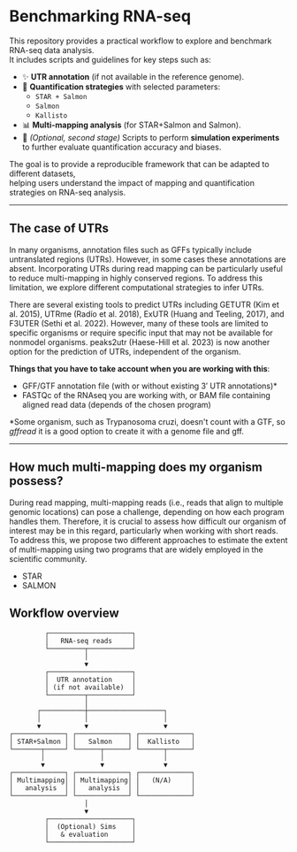 # Benchmarking RNA-seq

This repository provides a practical workflow to explore and benchmark RNA-seq data analysis.  
It includes scripts and guidelines for key steps such as:

- ✨ **UTR annotation** (if not available in the reference genome).  
- 🧬 **Quantification strategies** with selected parameters:  
  - `STAR + Salmon`  
  - `Salmon`  
  - `Kallisto`  
- 📊 **Multi-mapping analysis** (for STAR+Salmon and Salmon).  
- 🧪 *(Optional, second stage)* Scripts to perform **simulation experiments** to further evaluate quantification accuracy and biases.  

The goal is to provide a reproducible framework that can be adapted to different datasets,  
helping users understand the impact of mapping and quantification strategies on RNA-seq analysis.  

---
## The case of UTRs 

In many organisms, annotation files such as GFFs typically include untranslated regions (UTRs). However, in some cases these annotations are absent. Incorporating UTRs during read mapping can be particularly useful to reduce multi-mapping in highly conserved regions. To address this limitation, we explore different computational strategies to infer UTRs.

There are several existing tools to predict UTRs including GETUTR (Kim et al. 2015), UTRme (Radío et al. 2018), ExUTR (Huang and Teeling, 2017), and F3UTER (Sethi et al. 2022). However, many of these tools are limited to specific organisms or require specific input that may not be available for nonmodel organisms. peaks2utr (Haese-Hill et al. 2023) is now another option for the prediction of UTRs, independent of the organism. 

**Things that you have to take account when you are working with this**: 
 - GFF/GTF annotation file (with or without existing 3′ UTR annotations)*
 - FASTQc of the RNAseq you are working with, or BAM file containing aligned read data (depends of the chosen program)

*Some organism, such as Trypanosoma cruzi, doesn't count with a GTF, so *gffread* it is a good option to create it with a genome file and gff. 


---
## How much multi-mapping does my organism possess?

During read mapping, multi-mapping reads (i.e., reads that align to multiple genomic locations) can pose a challenge, depending on how each program handles them. Therefore, it is crucial to assess how difficult our organism of interest may be in this regard, particularly when working with short reads. To address this, we propose two different approaches to estimate the extent of multi-mapping using two programs that are widely employed in the scientific community.
 - STAR
 - SALMON

## Workflow overview

```text
         ┌─────────────────────┐
         │   RNA-seq reads     │
         └─────────┬───────────┘
                   │
                   ▼
         ┌─────────────────────┐
         │  UTR annotation     │
         │ (if not available)  │
         └─────────┬───────────┘
                   │
       ┌───────────┼───────────────────┐
       │           │                   │
       ▼           ▼                   ▼
┌─────────────┐ ┌─────────────┐ ┌─────────────┐
│ STAR+Salmon │ │   Salmon    │ │  Kallisto   │
└───────┬─────┘ └──────┬──────┘ └──────┬──────┘
        │              │               │
        ▼              ▼               ▼
┌─────────────┐ ┌─────────────┐ ┌─────────────┐
│ Multimapping│ │ Multimapping│ │   (N/A)     │
│   analysis  │ │   analysis  │ │             │
└─────────────┘ └─────────────┘ └─────────────┘
                   │
                   ▼
         ┌─────────────────────┐
         │  (Optional) Sims    │
         │   & evaluation      │
         └─────────────────────┘

